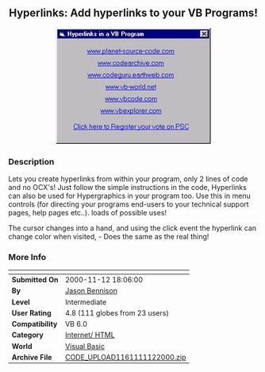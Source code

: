 ﻿<div align="center">

## Hyperlinks:  Add hyperlinks to your VB Programs\!

<img src="PIC200011101115133467.jpg">
</div>

### Description

Lets you create hyperlinks from within your program, only 2 lines of code and no OCX's! Just follow the simple instructions in the code, Hyperlinks can also be used for Hypergraphics in your program too. Use this in menu controls (for directing your programs end-users to your technical support pages, help pages etc..). loads of possible uses!

The cursor changes into a hand, and using the click event the hyperlink can change color when visited, - Does the same as the real thing!
 
### More Info
 


<span>             |<span>
---                |---
**Submitted On**   |2000-11-12 18:06:00
**By**             |[Jason Bennison](https://github.com/Planet-Source-Code/PSCIndex/blob/master/ByAuthor/jason-bennison.md)
**Level**          |Intermediate
**User Rating**    |4.8 (111 globes from 23 users)
**Compatibility**  |VB 6\.0
**Category**       |[Internet/ HTML](https://github.com/Planet-Source-Code/PSCIndex/blob/master/ByCategory/internet-html__1-34.md)
**World**          |[Visual Basic](https://github.com/Planet-Source-Code/PSCIndex/blob/master/ByWorld/visual-basic.md)
**Archive File**   |[CODE\_UPLOAD1161111122000\.zip](https://github.com/Planet-Source-Code/jason-bennison-hyperlinks-add-hyperlinks-to-your-vb-programs__1-12684/archive/master.zip)








